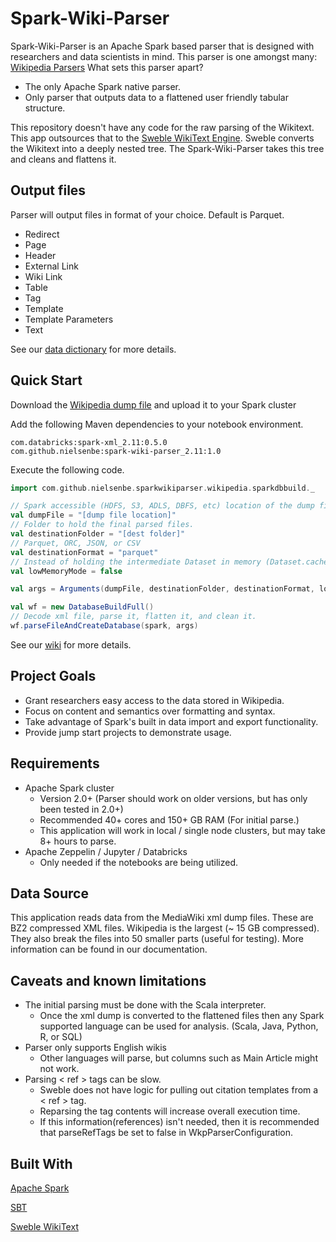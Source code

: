 # Spark-Wiki-Parser
Spark-Wiki-Parser is an Apache Spark based parser that is designed with researchers and data scientists in mind.  This parser is one amongst many: [Wikipedia Parsers](https://www.mediawiki.org/wiki/Alternative_parsers) What sets this parser apart?
* The only Apache Spark native parser. 
* Only parser that outputs data to a flattened user friendly tabular structure.

This repository doesn't have any code for the raw parsing of the Wikitext.  This app outsources that to the [Sweble WikiText Engine](https://github.com/sweble/sweble-wikitext).  Sweble converts the Wikitext into a deeply nested tree.  The Spark-Wiki-Parser takes this tree and cleans and flattens it.

## Output files
Parser will output files in format of your choice.  Default is Parquet.
* Redirect
* Page
* Header
* External Link
* Wiki Link
* Table
* Tag
* Template
* Template Parameters
* Text

See our [data dictionary](https://github.com/nielsenbe/Spark-Wiki-Parser/wiki/Parser-Wikipedia-Data-Dictionary) for more details.

## Quick Start
Download the [Wikipedia dump file](https://dumps.wikimedia.org/) and upload it to your Spark cluster

Add the following Maven dependencies to your notebook environment.
```
com.databricks:spark-xml_2.11:0.5.0
com.github.nielsenbe:spark-wiki-parser_2.11:1.0
```
Execute the following code.
```scala
import com.github.nielsenbe.sparkwikiparser.wikipedia.sparkdbbuild._

// Spark accessible (HDFS, S3, ADLS, DBFS, etc) location of the dump file in bz2 format.
val dumpFile = "[dump file location]"
// Folder to hold the final parsed files.
val destinationFolder = "[dest folder]"
// Parquet, ORC, JSON, or CSV
val destinationFormat = "parquet"
// Instead of holding the intermediate Dataset in memory (Dataset.cache()) it will use parquet files as cache.
val lowMemoryMode = false

val args = Arguments(dumpFile, destinationFolder, destinationFormat, lowMemoryMode)

val wf = new DatabaseBuildFull()
// Decode xml file, parse it, flatten it, and clean it.
wf.parseFileAndCreateDatabase(spark, args)
```
See our [wiki](https://github.com/nielsenbe/Spark-Wiki-Parser/wiki) for more details.

## Project Goals
* Grant researchers easy access to the data stored in Wikipedia.
* Focus on content and semantics over formatting and syntax.
* Take advantage of Spark's built in data import and export functionality.
* Provide jump start projects to demonstrate usage.

## Requirements
* Apache Spark cluster 
  * Version 2.0+ (Parser should work on older versions, but has only been tested in 2.0+)
  * Recommended 40+ cores and 150+ GB RAM (For initial parse.)
  * This application will work in local / single node clusters, but may take 8+ hours to parse.
* Apache Zeppelin / Jupyter / Databricks
  * Only needed if the notebooks are being utilized.

## Data Source
This application reads data from the MediaWiki xml dump files.  These are BZ2 compressed XML files.  Wikipedia is the largest (~ 15 GB compressed).  They also break the files into 50 smaller parts (useful for testing).  More information can be found in our documentation.

## Caveats and known limitations
* The initial parsing must be done with the Scala interpreter.
  * Once the xml dump is converted to the flattened files then any Spark supported language can be used for analysis. (Scala, Java, Python, R, or SQL)
* Parser only supports English wikis
  * Other languages will parse, but columns such as Main Article might not work.
* Parsing < ref > tags can be slow.
  * Sweble does not have logic for pulling out citation templates from a < ref > tag.
  * Reparsing the tag contents will increase overall execution time.
  * If this information(references) isn't needed, then it is recommended that parseRefTags be set to false in WkpParserConfiguration.
  
## Built With
[Apache Spark](https://spark.apache.org/)

[SBT](https://www.scala-sbt.org/)

[Sweble WikiText](https://github.com/sweble/sweble-wikitext)